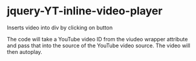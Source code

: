 # jquery-YT-inline-video-player
Inserts video into div by clicking on button 

The code will take a YouTube video ID from the viudeo wrapper attribute and pass that into the source of the YouTube video source. The video will then autoplay. 

